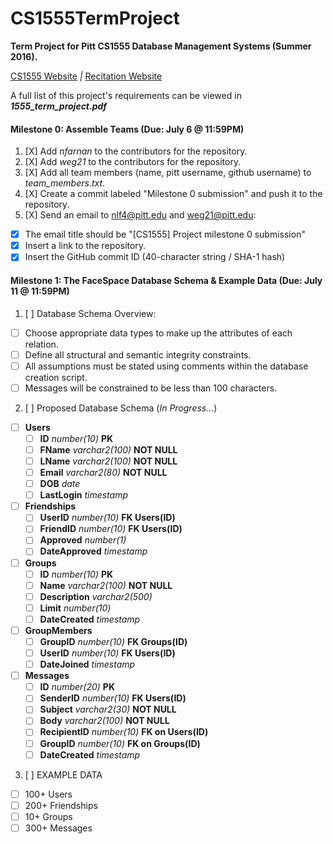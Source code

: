 # CS1555TermProject

**Term Project for Pitt CS1555 Database Management Systems (Summer 2016).**

[CS1555 Website](https://people.cs.pitt.edu/~nlf4/cs1555/)  *|* [Recitation Website](https://people.cs.pitt.edu/~weg21/1555.html)

A full list of this project's requirements can be viewed in **_1555_term_project.pdf_**

#### Milestone 0: Assemble Teams (Due: July 6 @ 11:59PM)

1. [X] Add *nfarnan* to the contributors for the repository.  
2. [X] Add *weg21* to the contributors for the repository.  
3. [X] Add all team members (name, pitt username, github username) to *team_members.txt*.  
4. [X] Create a commit labeled "Milestone 0 submission" and push it to the repository.  
5. [X] Send an email to nlf4@pitt.edu and weg21@pitt.edu:  
  * [X] The email title should be "[CS1555] Project milestone 0 submission"  
  * [X] Insert a link to the repository.  
  * [X] Insert the GitHub commit ID (40-character string / SHA-1 hash)  

#### Milestone 1: The FaceSpace Database Schema & Example Data (Due: July 11 @ 11:59PM)
1. [ ] Database Schema Overview:
  * [ ] Choose appropriate data types to make up the attributes of each relation.
  * [ ] Define all structural and semantic integrity constraints.
  * [ ] All assumptions must be stated using comments within the database creation script.
  * [ ] Messages will be constrained to be less than 100 characters.
2. [ ] Proposed Database Schema (*In Progress...*)   
  * [ ] **Users**
    * [ ] **ID** *number(10)* **PK**
    * [ ] **FName** *varchar2(100)* **NOT NULL**
    * [ ] **LName** *varchar2(100)* **NOT NULL**
    * [ ] **Email** *varchar2(80)* **NOT NULL**
    * [ ] **DOB** *date*          
    * [ ] **LastLogin** *timestamp*
  * [ ] **Friendships**
    * [ ] **UserID** *number(10)* **FK Users(ID)**
    * [ ] **FriendID** *number(10)* **FK Users(ID)**
    * [ ] **Approved** *number(1)*
    * [ ] **DateApproved** *timestamp*
  * [ ] **Groups**
    * [ ] **ID** *number(10)* **PK**
    * [ ] **Name** *varchar2(100)* **NOT NULL**
    * [ ] **Description** *varchar2(500)*
    * [ ] **Limit** *number(10)*   
    * [ ] **DateCreated** *timestamp*
  * [ ] **GroupMembers**
    * [ ] **GroupID** *number(10)* **FK Groups(ID)**
    * [ ] **UserID** *number(10)*  **FK Users(ID)**
    * [ ] **DateJoined** *timestamp*
  * [ ] **Messages**
    * [ ] **ID** *number(20)* **PK**
    * [ ] **SenderID** *number(10)* **FK Users(ID)**
    * [ ] **Subject** *varchar2(30)*    **NOT NULL**
    * [ ] **Body** *varchar2(100)*      **NOT NULL**
    * [ ] **RecipientID** *number(10)*  **FK on Users(ID)**
    * [ ] **GroupID** *number(10)* **FK on Groups(ID)**
    * [ ] **DateCreated** *timestamp*
3. [ ] EXAMPLE DATA
  * [ ] 100+ Users
  * [ ] 200+ Friendships
  * [ ] 10+ Groups
  * [ ] 300+ Messages
